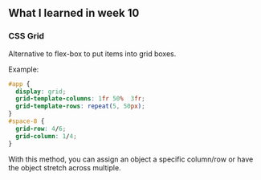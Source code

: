 ## What I learned in week 10

### CSS Grid
Alternative to flex-box to put items into grid boxes.

Example:
```CSS
#app {
  display: grid;
  grid-template-columns: 1fr 50%  3fr;
  grid-template-rows: repeat(5, 50px);
}
#space-8 {
  grid-row: 4/6;
  grid-column: 1/4;
}
```
With this method, you can assign an object a specific column/row or have the object stretch across multiple.

